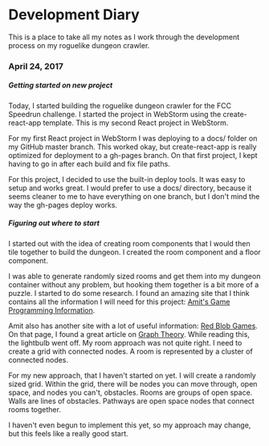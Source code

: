 # Development Diary

This is a place to take all my notes as I work through the development process on my roguelike dungeon crawler.

### April 24, 2017
##### Getting started on new project
Today, I started building the roguelike dungeon crawler for the FCC Speedrun challenge. I started the project in WebStorm using the create-react-app template. This is my second React project in WebStorm.

For my first React project in WebStorm I was deploying to a docs/ folder on my GitHub master branch. This worked okay, but create-react-app is really optimized for deployment to a gh-pages branch. On that first project, I kept having to go in after each build and fix file paths. 

For this project, I decided to use the built-in deploy tools. It was easy to setup and works great. I would prefer to use a docs/ directory, because it seems cleaner to me to have everything on one branch, but I don't mind the way the gh-pages deploy works.

##### Figuring out where to start
I started out with the idea of creating room components that I would then tile together to build the dungeon. I created the room component and a floor component. 

I was able to generate randomly sized rooms and get them into my dungeon container without any problem, but hooking them together is a bit more of a puzzle. I started to do some research. I found an amazing site that I think contains all the information I will need for this project: [Amit's Game Programming Information](http://www-cs-students.stanford.edu/~amitp/gameprog.html).

Amit also has another site with a lot of useful information: [Red Blob Games](http://www.redblobgames.com/). On that page, I found a great article on [Graph Theory](http://www.redblobgames.com/pathfinding/grids/graphs.html). While reading this, the lightbulb went off. My room approach was not quite right. I need to create a grid with connected nodes. A room is represented by a cluster of connected nodes. 

For my new approach, that I haven't started on yet. I will create a randomly sized grid. Within the grid, there will be nodes you can move through, open space, and nodes you can't, obstacles. Rooms are groups of open space. Walls are lines of obstacles. Pathways are open space nodes that connect rooms together.

I haven't even begun to implement this yet, so my approach may change, but this feels like a really good start. 
 
 
